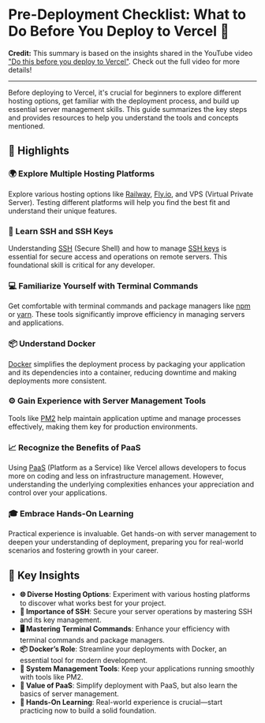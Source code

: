 # Pre-Deployment Checklist: What to Do Before You Deploy to Vercel 🚀

**Credit:** This summary is based on the insights shared in the YouTube video ["Do this before you deploy to Vercel"](https://youtu.be/a52MMobkuhU?si=KSS2xNPajP6fCYPZ). Check out the full video for more details!

---

Before deploying to Vercel, it's crucial for beginners to explore different hosting options, get familiar with the deployment process, and build up essential server management skills. This guide summarizes the key steps and provides resources to help you understand the tools and concepts mentioned.

## 🎯 Highlights

### 🌍 Explore Multiple Hosting Platforms

Explore various hosting options like [Railway](https://railway.app/), [Fly.io](https://fly.io/), and VPS (Virtual Private Server). Testing different platforms will help you find the best fit and understand their unique features.

### 🔐 Learn SSH and SSH Keys

Understanding [SSH](https://www.ssh.com/academy/ssh) (Secure Shell) and how to manage [SSH keys](https://www.ssh.com/academy/ssh-keys) is essential for secure access and operations on remote servers. This foundational skill is critical for any developer.

### 💻 Familiarize Yourself with Terminal Commands

Get comfortable with terminal commands and package managers like [npm](https://www.npmjs.com/) or [yarn](https://yarnpkg.com/). These tools significantly improve efficiency in managing servers and applications.

### 📦 Understand Docker

[Docker](https://www.docker.com/resources/what-container) simplifies the deployment process by packaging your application and its dependencies into a container, reducing downtime and making deployments more consistent.

### ⚙️ Gain Experience with Server Management Tools

Tools like [PM2](https://pm2.keymetrics.io/) help maintain application uptime and manage processes effectively, making them key for production environments.

### 📈 Recognize the Benefits of PaaS

Using [PaaS](https://azure.microsoft.com/en-us/resources/cloud-computing-dictionary/what-is-paas/) (Platform as a Service) like Vercel allows developers to focus more on coding and less on infrastructure management. However, understanding the underlying complexities enhances your appreciation and control over your applications.

### 🎓 Embrace Hands-On Learning

Practical experience is invaluable. Get hands-on with server management to deepen your understanding of deployment, preparing you for real-world scenarios and fostering growth in your career.

## 🔑 Key Insights

- **🌐 Diverse Hosting Options**: Experiment with various hosting platforms to discover what works best for your project.
- **🔑 Importance of SSH**: Secure your server operations by mastering SSH and its key management.
- **🖥️ Mastering Terminal Commands**: Enhance your efficiency with terminal commands and package managers.
- **📦 Docker’s Role**: Streamline your deployments with Docker, an essential tool for modern development.
- **🔧 System Management Tools**: Keep your applications running smoothly with tools like PM2.
- **🚀 Value of PaaS**: Simplify deployment with PaaS, but also learn the basics of server management.
- **🌱 Hands-On Learning**: Real-world experience is crucial—start practicing now to build a solid foundation.
